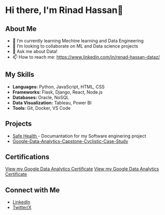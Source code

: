 # Hi there, I'm Rinad Hassan👋

## About Me

- 🌱 I’m currently learning Mechine learning and Data Engineering
- 👯 I’m looking to collaborate on ML and Data science projects
- 💬 Ask me about Data!
- 📫 How to reach me: https://www.linkedin.com/in/renad-hassan-dataz/

## My Skills

- **Languages:** Python, JavaScript, HTML, CSS
- **Frameworks:** Flask, Django, React, Node.js
- **Databases:** Oracle, NoSQL
- **Data Visualization:** Tableau, Power BI
- **Tools:** Git, Docker, VS Code

## Projects

- [Safe Health ](https://github.com/RinDataz/SafeHealth-app) - Documantation for my Software enginering project
- [Google-Data-Analytics-Capstone-Cyclistic-Case-Study](https://github.com/RinDataz/Google-Data-Analytics-Capstone-Cyclistic-Case-Study)

## Certifications
[View my Google Data Analytics Certificate](https://coursera.org/share/3c8c7619decfbb6975e228d841e1c7e7)
[View my Google Data Analytics Certificate](https://coursera.org/share/3c8c7619decfbb6975e228d841e1c7e7)  

## Connect with Me

- [LinkedIn](https://www.linkedin.com/in/renad-hassan-dataz/)
- [Twitter/X](https://x.com/RinDataz)
